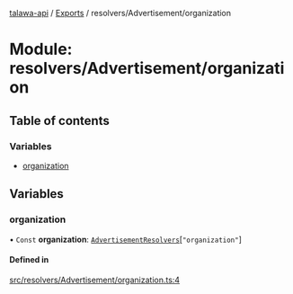 [talawa-api](../README.md) / [Exports](../modules.md) / resolvers/Advertisement/organization

# Module: resolvers/Advertisement/organization

## Table of contents

### Variables

- [organization](resolvers_Advertisement_organization.md#organization)

## Variables

### organization

• `Const` **organization**: [`AdvertisementResolvers`](types_generatedGraphQLTypes.md#advertisementresolvers)[``"organization"``]

#### Defined in

[src/resolvers/Advertisement/organization.ts:4](https://github.com/PalisadoesFoundation/talawa-api/blob/3eeb2af/src/resolvers/Advertisement/organization.ts#L4)

